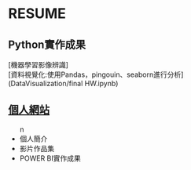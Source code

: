 # RESUME
  ## Python實作成果<br>
  [機器學習影像辨識]<br>
  [資料視覺化:使用Pandas，pingouin、seaborn進行分析](DataVisualization/final HW.ipynb)<br>
    
## [個人網站](https://xuan6544239.github.io/My-web/)<br> 
<ul>n
  <li>個人簡介</li>
  <li>影片作品集</li>
  <li>POWER BI實作成果</li>
<ul>

